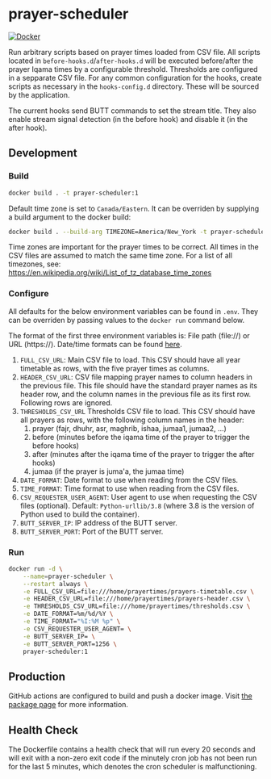 # prayer-scheduler

[![Docker](https://github.com/hammady/prayer-scheduler/workflows/Docker/badge.svg)](https://github.com/hammady/prayer-scheduler/actions/workflows/docker-build-push.yml)

Run arbitrary scripts based on prayer times loaded from CSV file.
All scripts located in `before-hooks.d`/`after-hooks.d` will be executed
before/after the prayer Iqama times by a configurable threshold.
Thresholds are configured in a sepparate CSV file.
For any common configuration for the hooks, create scripts as necessary
in the `hooks-config.d` directory. These will be sourced by the application.

The current hooks send BUTT commands to set the stream title.
They also enable stream signal detection (in the before hook) and disable it (in the after hook).

## Development

### Build

```bash
docker build . -t prayer-scheduler:1
```

Default time zone is set to `Canada/Eastern`. It can be overriden by supplying
a build argument to the docker build:

```bash
docker build . --build-arg TIMEZONE=America/New_York -t prayer-scheduler:1
```

Time zones are important for the prayer times to be correct.
All times in the CSV files are assumed to match the same time zone.
For a list of all timezones, see: https://en.wikipedia.org/wiki/List_of_tz_database_time_zones

### Configure

All defaults for the below environment variables can be found in `.env`.
They can be overriden by passing values to the `docker run` command below.

The format of the first three environment variables is: File path (file://) or URL (https://).
Date/time formats can be found [here](https://docs.python.org/3/library/datetime.html#strftime-and-strptime-behavior).

1. `FULL_CSV_URL`: Main CSV file to load.
This CSV should have all year timetable as rows, with the five prayer times as columns.
1. `HEADER_CSV_URL`: CSV file mapping prayer names to column headers in the previous file.
This file should have the standard prayer names as its header row, and the column names in
the previous file as its first row. Following rows are ignored.
1. `THRESHOLDS_CSV_URL` Thresholds CSV file to load. This CSV should have all prayers as rows,
with the following column names in the header:
    1. prayer (fajr, dhuhr, asr, maghrib, ishaa, jumaa1, jumaa2, ...)
    1. before (minutes before the iqama time of the prayer to trigger the before hooks)
    1. after (minutes after the iqama time of the prayer to trigger the after hooks)
    1. jumaa (if the prayer is juma'a, the jumaa time)
1. `DATE_FORMAT`: Date format to use when reading from the CSV files.
1. `TIME_FORMAT`: Time format to use when reading from the CSV files.
1. `CSV_REQUESTER_USER_AGENT`: User agent to use when requesting the CSV files (optional).
Default: `Python-urllib/3.8` (where 3.8 is the version of Python used to build the container).
1. `BUTT_SERVER_IP`: IP address of the BUTT server.
1. `BUTT_SERVER_PORT`: Port of the BUTT server.

### Run

```bash
docker run -d \
    --name=prayer-scheduler \
    --restart always \
    -e FULL_CSV_URL=file:///home/prayertimes/prayers-timetable.csv \
    -e HEADER_CSV_URL=file:///home/prayertimes/prayers-header.csv \
    -e THRESHOLDS_CSV_URL=file:///home/prayertimes/thresholds.csv \
    -e DATE_FORMAT=%m/%d/%Y \
    -e TIME_FORMAT="%I:%M %p" \
    -e CSV_REQUESTER_USER_AGENT= \
    -e BUTT_SERVER_IP= \
    -e BUTT_SERVER_PORT=1256 \
    prayer-scheduler:1
```

## Production

GitHub actions are configured to build and push a docker image.
Visit [the package page](https://github.com/hammady/prayer-scheduler/pkgs/container/prayer-scheduler)
for more information.

## Health Check

The Dockerfile contains a health check that will run every 20 seconds and will
exit with a non-zero exit code if the minutely cron job has not been run for
the last 5 minutes, which denotes the cron scheduler is malfunctioning.
